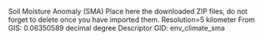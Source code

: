 Soil Moisture Anomaly (SMA)
Place here the downloaded ZIP files, do not forget to delete once you have imported them.
Resolution=5 kilometer
From GIS: 0.06350589 decimal degree
Descriptor GID: env_climate_sma
